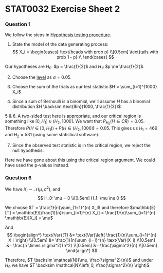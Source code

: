 # STAT0032 Exercise Sheet 2

### Question 1

We follow the steps in [Hypothesis testing procedure](202210151102).

1. State the model of the data generating process:
$$
X_i = \begin{cases}
  \text{heads with prob p} \\[0.5em]
  \text{tails with prob 1 - p} \\
\end{cases}
$$

Our hypotheses are $H_0$: $p = \frac{1}{2}$ and $H_1$: $p \ne \frac{1}{2}$.

2. Choose the [level](202210151146) as $\alpha = 0.05$.

3. Choose the sum of the trials as our test statistic $H = \sum_{i=1}^{1000}
   X_i$

4. Since a sum of Bernoulli is a binomial, we'll assume $H$ has a binomial
   distribution $H \backsim \text{Bin}(1000, \frac{1}{2})$

5 & 6. A two-sided test here is appropriate, and our critical region is something
   like $[0, H_1) \cup (H_2, 1000]$. We want that $P_{H_0}(H \in CR) = 0.05$.
   Therefore $P(H \in [0, H_1)) + P(H \in (H_2, 1000]) = 0.05$. This gives us
   $H_1 = 469$ and  $H_2 = 531$ (using some statistical software).

7. Since the observed test statistic is in the critical region, we reject the
   null hypothesis.

Here we have gone about this using the critical region argument. We could have
used the p-values instead.

### Question 6

We have $X_i \backsim \mathcal{N}(\mu, \sigma^2)$, and 
$$
H_0: \mu = 0 \\[0.5em]
H_1: \mu \ne 0
$$

We choose $T = \frac{1}{n}\sum_{1=1}^{n} X_i$ and therefore $\mathbb{E}[T] = \mathbb{E}[\frac{1}{n}\sum_{i=1}^{n} X_i] = \frac{1}{n}\sum_{i=1}^{n} \mathbb{E}[X_i] = \mu$

And 
$$
\begin{align*}
\text{Var}(T) &= \text{Var}\left( \frac{1}{n}\sum_{i=1}^{n} X_i \right) \\[0.5em]
&= \frac{1}{n}\sum_{i=1}^{n} \text{Var}(X_i) \\[0.5em]
&= \frac{n \times \sigma^2}{n^2} \\[0.5em]
&= \frac{\sigma^2}{n} \\[0.5em]
\end{align*}
$$

Therefore, $T \backsim \mathcal{N}(\mu, \frac{\sigma^2}{n})$ and under $H_0$ we
have $T \backsim \mathcal{N}\left( 0, \frac{\sigma^2}{n} \right)$

